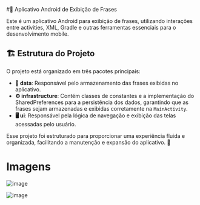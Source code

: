#📱 Aplicativo Android de Exibição de Frases

Este é um aplicativo Android para exibição de frases, utilizando interações entre activities, XML, Gradle e outras ferramentas essenciais para o desenvolvimento mobile.

## 🏗️ Estrutura do Projeto
O projeto está organizado em três pacotes principais:

- **📂 data**: Responsável pelo armazenamento das frases exibidas no aplicativo.
- **⚙️ infrastructure**: Contém classes de constantes e a implementação do SharedPreferences para a persistência dos dados, garantindo que as frases sejam armazenadas e exibidas corretamente na `MainActivity`.
- **🖥️ ui**: Responsável pela lógica de navegação e exibição das telas acessadas pelo usuário.

Esse projeto foi estruturado para proporcionar uma experiência fluida e organizada, facilitando a manutenção e expansão do aplicativo. 🚀

# Imagens
![image](https://github.com/user-attachments/assets/c8ebf412-ecac-40a3-8bc6-ebc0ed1c5416)

![image](https://github.com/user-attachments/assets/94e8ad58-bbb3-439d-8589-021658c163d3)

